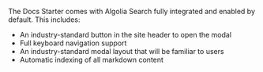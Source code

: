 The Docs Starter comes with Algolia Search fully integrated and enabled by default. This includes:

- An industry-standard button in the site header to open the modal
- Full keyboard navigation support
- An industry-standard modal layout that will be familiar to users
- Automatic indexing of all markdown content
